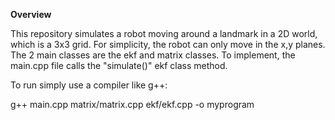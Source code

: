 **Overview**

This repository simulates a robot moving around a landmark in a 2D world, which is a 3x3 grid. 
For simplicity, the robot can only move in the x,y planes. The 2 main classes are the ekf and
matrix classes. To implement, the main.cpp file calls the "simulate()" ekf class method.

To run simply use a compiler like g++:

g++ main.cpp matrix/matrix.cpp ekf/ekf.cpp -o myprogram
